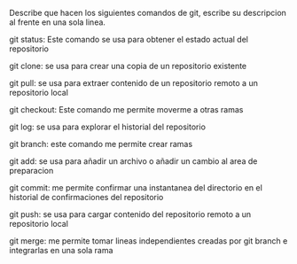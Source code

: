 Describe que hacen los siguientes comandos de git, escribe su descripcion al frente en una sola linea.

git status: Este comando se usa para obtener el estado actual del repositorio

git clone: se usa para crear una copia de un repositorio existente

git pull: se usa para extraer contenido de un repositorio remoto a un repositorio local

git checkout: Este comando me permite moverme a otras ramas

git log: se usa para explorar el historial del repositorio

git branch: este comando me permite crear ramas

git add: se usa para añadir un archivo o añadir un cambio al area de preparacion

git commit: me permite confirmar una instantanea del directorio en el historial de confirmaciones del repositorio

git push: se usa para cargar contenido del repositorio remoto a un repositorio local

git merge: me permite tomar lineas independientes creadas por git branch e integrarlas en una sola rama
